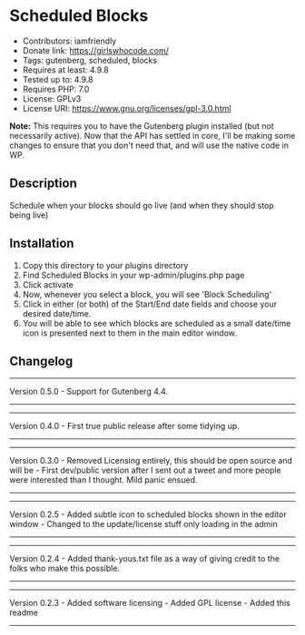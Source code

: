 # Scheduled Blocks
- Contributors: iamfriendly
- Donate link: https://girlswhocode.com/
- Tags: gutenberg, scheduled, blocks
- Requires at least: 4.9.8
- Tested up to: 4.9.8
- Requires PHP: 7.0
- License: GPLv3
- License URI: https://www.gnu.org/licenses/gpl-3.0.html

**Note:** This requires you to have the Gutenberg plugin installed (but not necessarily active). Now that the API has settled in core, I'll be making some changes to ensure that you don't need that, and will use the native code in WP.

## Description

Schedule when your blocks should go live (and when they should stop being live)

## Installation

1. Copy this directory to your plugins directory
2. Find Scheduled Blocks in your wp-admin/plugins.php page
3. Click activate
4. Now, whenever you select a block, you will see 'Block Scheduling'
5. Click in either (or both) of the Start/End date fields and choose your desired date/time.
6. You will be able to see which blocks are scheduled as a small date/time icon is presented next
   to them in the main editor window.

## Changelog

------------------------------------------------------------------------------------------------------------------
Version 0.5.0
	- Support for Gutenberg 4.4.

------------------------------------------------------------------------------------------------------------------

------------------------------------------------------------------------------------------------------------------
Version 0.4.0
	- First true public release after some tidying up.

------------------------------------------------------------------------------------------------------------------

------------------------------------------------------------------------------------------------------------------
Version 0.3.0
	- Removed Licensing entirely, this should be open source and will be
	- First dev/public version after I sent out a tweet and more people were interested than I thought. Mild panic
	  ensued.

------------------------------------------------------------------------------------------------------------------

------------------------------------------------------------------------------------------------------------------
Version 0.2.5
	- Added subtle icon to scheduled blocks shown in the editor window
	- Changed to the update/license stuff only loading in the admin

------------------------------------------------------------------------------------------------------------------

------------------------------------------------------------------------------------------------------------------
Version 0.2.4
	- Added thank-yous.txt file as a way of giving credit to the folks who make this possible.

------------------------------------------------------------------------------------------------------------------

------------------------------------------------------------------------------------------------------------------
Version 0.2.3
	- Added software licensing
	- Added GPL license
    - Added this readme

------------------------------------------------------------------------------------------------------------------